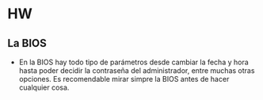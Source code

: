 # HW


## La BIOS
- En la BIOS hay todo tipo de parámetros desde cambiar la fecha y hora hasta poder decidir la contraseña del administrador, entre muchas otras opciones. Es recomendable mirar simpre la BIOS antes de hacer cualquier cosa.
